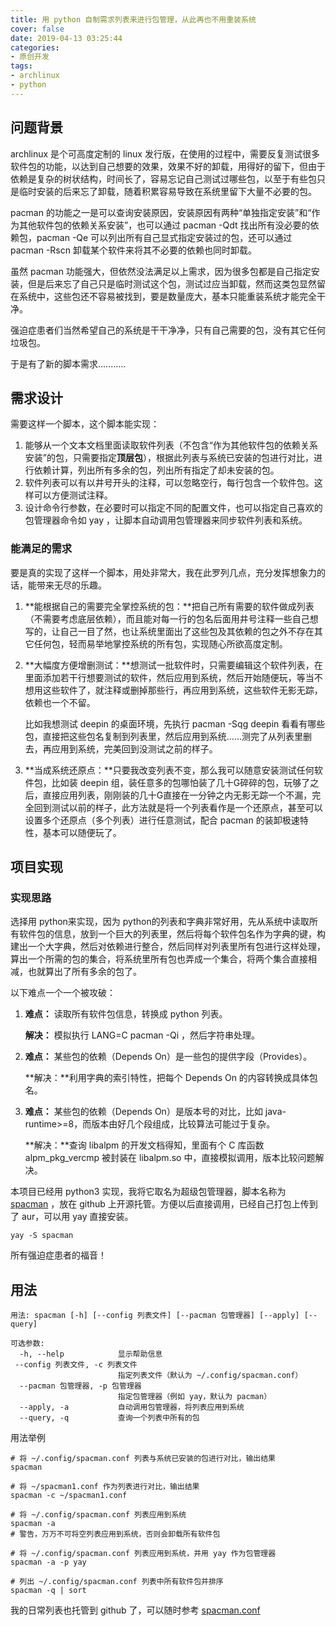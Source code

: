 ```yaml
---
title: 用 python 自制需求列表来进行包管理，从此再也不用重装系统
cover: false
date: 2019-04-13 03:25:44
categories:
- 原创开发
tags:
- archlinux
- python
---
```




## 问题背景

archlinux 是个可高度定制的 linux 发行版，在使用的过程中，需要反复测试很多软件包的功能，以达到自己想要的效果，效果不好的卸载，用得好的留下，但由于依赖是复杂的树状结构，时间长了，容易忘记自己测试过哪些包，以至于有些包只是临时安装的后来忘了卸载，随着积累容易导致在系统里留下大量不必要的包。

pacman 的功能之一是可以查询安装原因，安装原因有两种“单独指定安装”和“作为其他软件包的依赖关系安装”，也可以通过 pacman -Qdt 找出所有没必要的依赖包，pacman -Qe 可以列出所有自己显式指定安装过的包，还可以通过 pacman -Rscn 卸载某个软件来将其不必要的依赖也同时卸载。

虽然 pacman 功能强大，但依然没法满足以上需求，因为很多包都是自己指定安装，但是后来忘了自己只是临时测试这个包，测试过应当卸载，然而这类包显然留在系统中，这些包还不容易被找到，要是数量庞大，基本只能重装系统才能完全干净。

强迫症患者们当然希望自己的系统是干干净净，只有自己需要的包，没有其它任何垃圾包。

于是有了新的脚本需求...........

<!--more-->

## 需求设计

需要这样一个脚本，这个脚本能实现：

1. 能够从一个文本文档里面读取软件列表（不包含“作为其他软件包的依赖关系安装”的包，只需要指定**顶层包**），根据此列表与系统已安装的包进行对比，进行依赖计算，列出所有多余的包，列出所有指定了却未安装的包。
2. 软件列表可以有以井号开头的注释，可以忽略空行，每行包含一个软件包。这样可以方便测试注释。
3. 设计命令行参数，在必要时可以指定不同的配置文件，也可以指定自己喜欢的包管理器命令如 yay ，让脚本自动调用包管理器来同步软件列表和系统。

### 能满足的需求

要是真的实现了这样一个脚本，用处非常大，我在此罗列几点，充分发挥想象力的话，能带来无尽的乐趣。

1. **能根据自己的需要完全掌控系统的包：**把自己所有需要的软件做成列表（不需要考虑底层依赖），而且能对每一行的包名后面用井号注释一些自己想写的，让自己一目了然，也让系统里面出了这些包及其依赖的包之外不存在其它任何包，轻而易举地掌控系统的所有包，实现随心所欲高度定制。

2. **大幅度方便增删测试：**想测试一批软件时，只需要编辑这个软件列表，在里面添加若干行想要测试的软件，然后应用到系统，然后开始随便玩，等当不想用这些软件了，就注释或删掉那些行，再应用到系统，这些软件无影无踪，依赖也一个不留。

   比如我想测试 deepin 的桌面环境，先执行 pacman -Sqg deepin 看看有哪些包，直接把这些包名复制到列表里，然后应用到系统......测完了从列表里删去，再应用到系统，完美回到没测试之前的样子。

3. **当成系统还原点：**只要我改变列表不变，那么我可以随意安装测试任何软件包，比如装 deepin 组，装任意多的包哪怕装了几十G碎碎的包，玩够了之后，直接应用列表，刚刚装的几十G直接在一分钟之内无影无踪一个不漏，完全回到测试以前的样子，此方法就是将一个列表看作是一个还原点，甚至可以设置多个还原点（多个列表）进行任意测试，配合 pacman 的装卸极速特性，基本可以随便玩了。



## 项目实现

### 实现思路

选择用 python来实现，因为 python的列表和字典非常好用，先从系统中读取所有软件包的信息，放到一个巨大的列表里，然后将每个软件包名作为字典的键，构建出一个大字典，然后对依赖进行整合，然后同样对列表里所有包进行这样处理，算出一个所需的包的集合，将系统里所有包也弄成一个集合，将两个集合直接相减，也就算出了所有多余的包了。

以下难点一个一个被攻破：

1. **难点：** 读取所有软件包信息，转换成 python 列表。

   **解决：** 模拟执行 LANG=C pacman -Qi ，然后字符串处理。

2. **难点：** 某些包的依赖（Depends On）是一些包的提供字段（Provides）。

   **解决：**利用字典的索引特性，把每个 Depends On 的内容转换成具体包名。

3. **难点：** 某些包的依赖（Depends On）是版本号的对比，比如 java-runtime>=8，而版本由好几个段组成，比较算法可能过于复杂。

   **解决：**查询 libalpm 的开发文档得知，里面有个 C 库函数 alpm_pkg_vercmp 被封装在 libalpm.so 中，直接模拟调用，版本比较问题解决。

本项目已经用 python3 实现，我将它取名为超级包管理器，脚本名称为 [spacman](https://github.com/fkxxyz/spacman) ，放在 github 上开源托管。方便以后直接调用，已经自己打包上传到了 aur，可以用 yay 直接安装。

```shell
yay -S spacman
```

所有强迫症患者的福音！

## 用法

```
用法: spacman [-h] [--config 列表文件] [--pacman 包管理器] [--apply] [--query]

可选参数:
  -h, --help            显示帮助信息
 --config 列表文件, -c 列表文件
                        指定列表文件（默认为 ~/.config/spacman.conf）
  --pacman 包管理器, -p 包管理器
                        指定包管理器（例如 yay，默认为 pacman）
  --apply, -a           自动调用包管理器，将列表应用到系统
  --query, -q           查询一个列表中所有的包
```

用法举例

```shell
# 将 ~/.config/spacman.conf 列表与系统已安装的包进行对比，输出结果
spacman

# 将 ~/spacman1.conf 作为列表进行对比，输出结果
spacman -c ~/spacman1.conf

# 将 ~/.config/spacman.conf 列表应用到系统
spacman -a
# 警告，万万不可将空列表应用到系统，否则会卸载所有软件包

# 将 ~/.config/spacman.conf 列表应用到系统，并用 yay 作为包管理器
spacman -a -p yay

# 列出 ~/.config/spacman.conf 列表中所有软件包并排序
spacman -q | sort
```

我的日常列表也托管到 github 了，可以随时参考 [spacman.conf](https://github.com/fkxxyz/archlinux-config/blob/master/spacman/spacman.conf)

